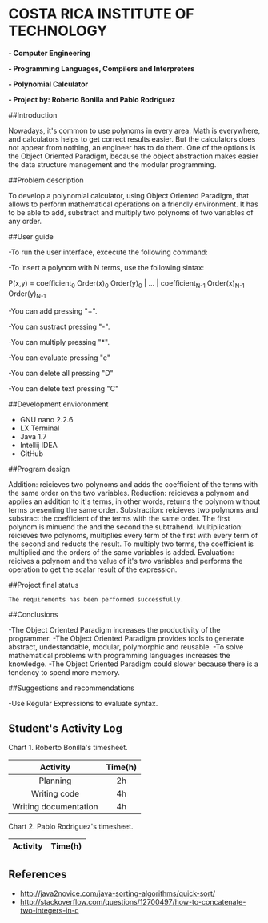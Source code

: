 # COSTA RICA INSTITUTE OF TECHNOLOGY

**- Computer Engineering**

**- Programming Languages, Compilers and Interpreters**

**- Polynomial Calculator**

**- Project by: Roberto Bonilla and Pablo Rodríguez**






##Introduction

Nowadays, it's common to use polynoms in every area. Math is everywhere, and calculators helps to get correct results easier. But the calculators does not appear from nothing, an engineer has to do them. One of the options is the Object Oriented Paradigm, because the object abstraction makes easier the data structure management and the modular programming.

##Problem description

To develop a polynomial calculator, using Object Oriented Paradigm, that allows to perform mathematical operations on a friendly environment. It has to be able to add, substract and multiply two polynoms of two variables of any order.

##User guide

-To run the user interface, excecute the following command:

-To insert a polynom with N terms, use the following sintax:

  P(x,y) = coefficient<sub>0</sub> Order(x)<sub>0</sub> Order(y)<sub>0</sub> | ... | coefficient<sub>N-1</sub> Order(x)<sub>N-1</sub> Order(y)<sub>N-1</sub>

-You can add pressing "+".

-You can sustract pressing "-".

-You can multiply pressing "*".

-You can evaluate pressing "e"

-You can delete all pressing "D"

-You can delete text pressing "C"

##Development envioronment

- GNU nano 2.2.6
- LX Terminal
- Java 1.7
- Intellij IDEA
- GitHub

##Program design

Addition: reicieves two polynoms and adds the coefficient of the terms with the same order on the two variables.
Reduction: reicieves a polynom and applies an addition to it's terms, in other words, returns the polynom without terms presenting the same order.
Substraction: reicieves two polynoms and substract the coefficient of the terms with the same order. The first polynom is minuend the and the second the subtrahend.
Multiplication: reicieves two polynoms, multiplies every term of the first with every term of the second and reducts the result. To multiply two terms, the coefficient is multiplied and the orders of the same variables is added.
Evaluation: reicives a polynom and the value of it's two variables and performs the operation to get the scalar result of the expression.

##Project final status

	The requirements has been performed successfully.

##Conclusions

-The Object Oriented Paradigm increases the productivity of the programmer.
-The Object Oriented Paradigm provides tools to generate abstract, undestandable, modular, polymorphic and reusable.
-To solve mathematical problems with programming languages increases the knowledge.
-The Object Oriented Paradigm could slower because there is a tendency to spend more memory. 

##Suggestions and recommendations

-Use Regular Expressions to evaluate syntax.

## Student's Activity Log

Chart 1. Roberto Bonilla's timesheet.

| Activity                    | Time(h) |
|:---------------------------:|:-------:|
| Planning                    |    2h   |
| Writing code                |    4h   |
| Writing documentation       |    4h   |

Chart 2. Pablo Rodriguez's timesheet.

| Activity                    | Time(h) |
|:---------------------------:|:-------:|

## References
* http://java2novice.com/java-sorting-algorithms/quick-sort/
* http://stackoverflow.com/questions/12700497/how-to-concatenate-two-integers-in-c
